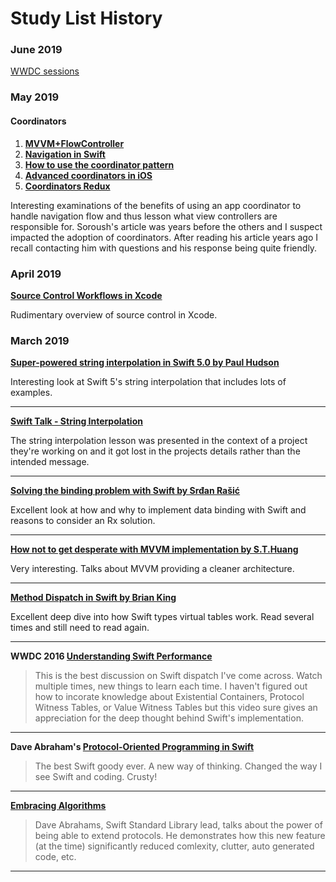 # Study List History

### June 2019

[WWDC sessions](https://github.com/NormanBitSolace/Study-List/new/master#wwdc-2019)

### May 2019

#### Coordinators

1. **[MVVM+FlowController](http://merowing.info/2016/01/improve-your-ios-architecture-with-flowcontrollers)**
1. **[Navigation in Swift](https://www.swiftbysundell.com/posts/navigation-in-swift?rq=coordinator)**
1. **[How to use the coordinator pattern](https://www.hackingwithswift.com/articles/71/how-to-use-the-coordinator-pattern-in-ios-apps)**
1. **[Advanced coordinators in iOS](https://www.hackingwithswift.com/articles/175/advanced-coordinator-pattern-tutorial-ios)**
1. **[Coordinators Redux](http://khanlou.com/2015/10/coordinators-redux/)**

Interesting examinations of the benefits of using an app coordinator to handle navigation flow and thus lesson what view controllers are responsible for. Soroush's article was years before the others and I suspect impacted the adoption of coordinators. After reading his article years ago I recall contacting him with questions and his response being quite friendly.

### April 2019

**[Source Control Workflows in Xcode](https://developer.apple.com/videos/play/wwdc2018/418/)**

Rudimentary overview of source control in Xcode.


### March 2019

**[Super-powered string interpolation in Swift 5.0 by Paul Hudson](https://www.hackingwithswift.com/articles/178/super-powered-string-interpolation-in-swift-5-0)**

Interesting look at Swift 5's string interpolation that includes lots of examples.
***
**[Swift Talk - String Interpolation](https://talk.objc.io/episodes/S01E144-string-interpolation-in-swift-5-part-2)**

The string interpolation lesson was presented in the context of a project they're working on and it got lost in the projects details rather than the intended message.
***
**[Solving the binding problem with Swift by Srđan Rašić](http://five.agency/solving-the-binding-problem-with-swift/)**

Excellent look at how and why to implement data binding with Swift and reasons to consider an Rx solution.
***
**[How not to get desperate with MVVM implementation by S.T.Huang](https://medium.com/flawless-app-stories/how-to-use-a-model-view-viewmodel-architecture-for-ios-46963c67be1b)**

Very interesting. Talks about MVVM providing a cleaner architecture.
***
**[Method Dispatch in Swift by Brian King](https://www.raizlabs.com/dev/2016/12/swift-method-dispatch/)**

Excellent deep dive into how Swift types virtual tables work. Read several times and still need to read again.
***
**WWDC 2016 [Understanding Swift Performance](https://developer.apple.com/videos/play/wwdc2016/416/)**
> This is the best discussion on Swift dispatch I've come across. Watch multiple times, new things to learn each time. I haven't figured out how to incorate knowledge about Existential Containers, Protocol Witness Tables, or Value Witness Tables but this video sure gives an appreciation for the deep thought behind Swift's implementation.
***
**Dave Abraham's [Protocol-Oriented Programming in Swift](https://developer.apple.com/videos/play/wwdc2015/408/)**
> The best Swift goody ever. A new way of thinking. Changed the way I see Swift and coding. Crusty!
***
**[Embracing Algorithms](https://developer.apple.com/videos/play/wwdc2018/223/)**
> Dave Abrahams, Swift Standard Library lead, talks about the power of being able to extend protocols. He demonstrates how this new feature (at the time) significantly reduced comlexity, clutter, auto generated code, etc.
***
